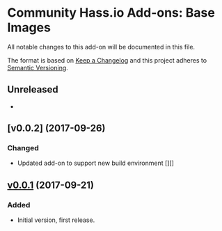 # Community Hass.io Add-ons: Base Images

All notable changes to this add-on will be documented in this file.

The format is based on [Keep a Changelog][keep-a-changelog]
and this project adheres to [Semantic Versioning][semantic-versioning].

## Unreleased

- 

## [v0.0.2] (2017-09-26)

### Changed

- Updated add-on to support new build environment [][]

## [v0.0.1] (2017-09-21)

### Added

- Initial version, first release.

[keep-a-changelog]: http://keepachangelog.com/en/1.0.0/
[semantic-versioning]: http://semver.org/spec/v2.0.0.html
[v0.0.1]: https://github.com/hassio-addons/addon-base/tree/v0.0.1

